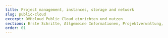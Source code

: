 ```yaml
---
title: Project management, instances, storage and network
slug: public-cloud
excerpt: OVHcloud Public Cloud einrichten und nutzen
sections: Erste Schritte, Allgemeine Informationen, Projektverwaltung, Verwaltung im OVHcloud Kundencenter, Horizon, OpenStack, Netzwerk und IP, Storage, Tutorials, vRack
order: 01
---
```


